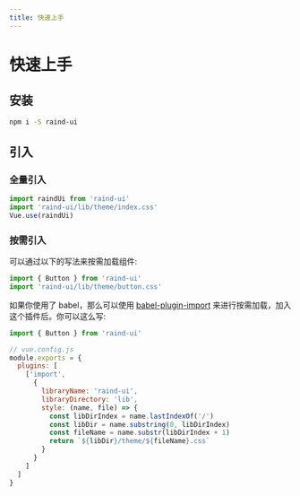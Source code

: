 ```yaml
---
title: 快速上手
---
```


# 快速上手

## 安装
```bash
npm i -S raind-ui
```

## 引入

### 全量引入

```javascript
import raindUi from 'raind-ui'
import 'raind-ui/lib/theme/index.css'
Vue.use(raindUi)
```

### 按需引入

可以通过以下的写法来按需加载组件:
```javascript
import { Button } from 'raind-ui'
import 'raind-ui/lib/theme/button.css'
```
如果你使用了 babel，那么可以使用 [babel-plugin-import](https://github.com/ant-design/babel-plugin-import) 来进行按需加载，加入这个插件后。你可以这么写:
```javascript
import { Button } from 'raind-ui'

// vue.config.js
module.exports = {
  plugins: [
    ['import',
      {
        libraryName: 'raind-ui',
        libraryDirectory: 'lib',
        style: (name, file) => {
          const libDirIndex = name.lastIndexOf('/')
          const libDir = name.substring(0, libDirIndex)
          const fileName = name.substr(libDirIndex + 1)
          return `${libDir}/theme/${fileName}.css`
        }
      }
    ]
  ]
}

```